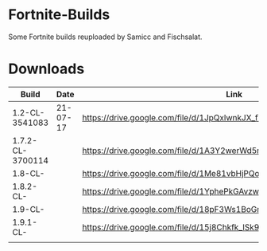 # Fortnite-Builds
Some Fortnite builds reuploaded by Samicc and Fischsalat.

# Downloads
| Build                   | Date           | Link                                                                   |
| ----------------------- | -------------- | ---------------------------------------------------------------------- |
| 1.2-CL-3541083          | 21-07-17       | https://drive.google.com/file/d/1JpQxlwnkJX_fYh6hPU0z6jS78iS6X2k6/view |
| 1.7.2-CL-3700114        |                | https://drive.google.com/file/d/1A3Y2werWd5mlbp2MlUeP8NL5sEXy8lOn/view |
| 1.8-CL-                 |                | https://drive.google.com/file/d/1Me81vbHjPQolFdjhpw_d119qs4OeH8P3/view |
| 1.8.2-CL-               |                | https://drive.google.com/file/d/1YphePkGAvzwcQ66yZ6d36eXnaX4XREEZ/view |
| 1.9-CL-                 |                | https://drive.google.com/file/d/18pF3Ws1BoGmenpZqW0r8aqaP1EFHQhiF/view |
| 1.9.1-CL-               |                | https://drive.google.com/file/d/15j8Chkfk_ISk9AfhcPNI_IncvZyyKhZD/view |
|                         |                |                                                                        |
